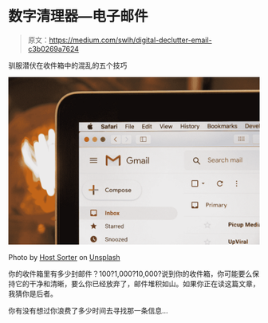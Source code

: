 # 数字清理器—电子邮件

> 原文：<https://medium.com/swlh/digital-declutter-email-c3b0269a7624>

驯服潜伏在收件箱中的混乱的五个技巧

![](img/a5f584e29fe858031e26be5ca3d64dca.png)

Photo by [Host Sorter](https://unsplash.com/@hostsorter?utm_source=medium&utm_medium=referral) on [Unsplash](https://unsplash.com?utm_source=medium&utm_medium=referral)

你的收件箱里有多少封邮件？100?1,000?10,000?说到你的收件箱，你可能要么保持它的干净和清晰，要么你已经放弃了，邮件堆积如山。如果你正在读这篇文章，我猜你是后者。

你有没有想过你浪费了多少时间去寻找那一条信息…